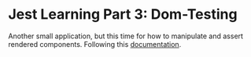 # Jest Learning Part 3: Dom-Testing

Another small application, but this time for how to manipulate and assert rendered components. Following this [documentation](https://jestjs.io/docs/tutorial-react#:~:text=If%20you%27d%20like%20to%20assert%2C%20and%20manipulate%20your%20rendered%20components%20you%20can%20use%20react%2Dtesting%2Dlibrary).
